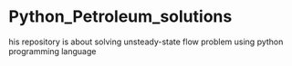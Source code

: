 # Python_Petroleum_solutions
his repository is about solving unsteady-state flow problem using python programming language 
